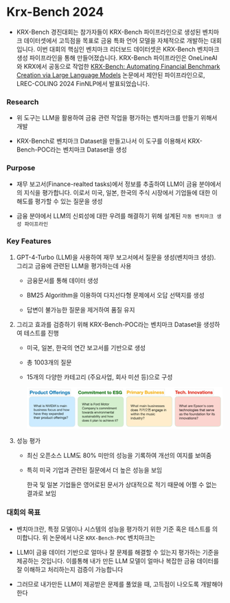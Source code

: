 # Krx-Bench 2024

- KRX-Bench 경진대회는 참가자들이 KRX-Bench 파이프라인으로 생성된 벤치마크 데이터셋에서 고득점을 목표로 금융 특화 언어 모델을 자체적으로 개발하는 대회입니다. 이번 대회의 핵심인 벤치마크 리더보드 데이터셋은 KRX-Bench 벤치마크 생성 파이프라인을 통해 만들어졌습니다. KRX-Bench 파이프라인은 OneLineAI와 KRX에서 공동으로 작업한 [KRX-Bench: Automating Financial Benchmark Creation via Large Language Models](https://aclanthology.org/2024.finnlp-1.2.pdf) 논문에서 제안된 파이프라인으로, LREC-COLING 2024 FinNLP에서 발표되었습니다.

### **Research**

- 위 도구는 LLM을 활용하여 금융 관련 작업을 평가하는 벤치마크를 만들기 위해서 개발

- KRX-Bench로 벤치마크 Dataset을 만들고나서 이 도구를 이용해서 KRX-Bench-POC라는 벤치마크 Dataset을 생성

### **Purpose**

- 재무 보고서(Finance-realted tasks)에서 정보를 추출하여 LLM이 금융 분야에서의 지식을 평가합니다. 이로서 미국, 일본, 한국의 주식 시장에서 기업들에 대한 이해도를 평가할 수 있는 질문을 생성

- 금융 분야에서 LLM의 신뢰성에 대한 우려를 해결하기 위해 설계된 `자동 벤치마크 생성 파이프라인`


### **Key Features**

1. GPT-4-Turbo (LLM)을 사용하여 재무 보고서에서 질문을 생성(벤치마크 생성). 그리고 금융에 관련된 LLM을 평가하는데 사용

    - 금융문서를 통해 데이터 생성

    - BM25 Algorithm을 이용하여 다지선다형 문제에서 오답 선택지를 생성

    - 답변이 불가능한 질문을 제거하여 품질 유지

2. 그리고 효과를 검증하기 위해 KRX-Bench-POC라는 벤치마크 Dataset을 생성하여 테스트를 진행

    - 미국, 일본, 한국의 연간 보고서를 기반으로 생성

    -  총 1003개의 질문

    - 15개의 다양한 카테고리 (주요사업, 회사 미션 등)으로 구성

        ![Alt text](./Pics/krx-brench-poc.jpg)

3. 성능 평가

    - 최신 오픈소스 LLM도 80% 미만의 성능을 기록하여 개선의 여지를 보여줌

    - 특히 미국 기업과 관련된 질문에서 더 높은 성능을 보임

        한국 및 일본 기업들은 영어로된 문서가 상대적으로 적기 때문에 어쩔 수 없는 결과로 보임

### 대회의 목표

- 벤치마크란, 특정 모델이나 시스템의 성능을 평가하기 위한 기준 혹은 테스트를 의미합니다. 위 논문에서 나온 `KRX-Bench-POC` 벤치마크는 

- LLM이 금융 데이터 기반으로 얼마나 잘 문제를 해결할 수 있는지 평가하는 기준을 제공하는 것입니다. 이를통해 내가 만든 LLM 모델이 얼마나 복잡한 금융 데이터를 잘 이해하고 처리하는지 검증이 가능합니다

- 그러므로 내가만든 LLM이 제공받은 문제를 풀었을 때, 고득점이 나오도록 개발해야 한다
